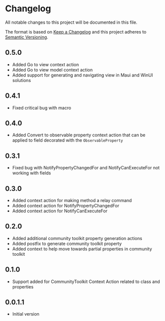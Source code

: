 # Changelog
All notable changes to this project will be documented in this file.

The format is based on [Keep a Changelog](http://keepachangelog.com/en/1.0.0/)
and this project adheres to [Semantic Versioning](http://semver.org/spec/v2.0.0.html).

## 0.5.0
- Added Go to view context action
- Added Go to view model context action
- Added support for generating and navigating view in Maui and WinUI solutions

## 0.4.1
- Fixed critical bug with macro

## 0.4.0
- Added Convert to observable property context action that can be applied to field decorated with the `ObservableProperty`

## 0.3.1
- Fixed bug with NotifyPropertyChangedFor and NotifyCanExecuteFor not working with fields

## 0.3.0
- Added context action for making method a relay command
- Added context action for NotifyPropertyChangedFor
- Added context action for NotifyCanExecuteFor

## 0.2.0
- Added additional community toolkit property generation actions
- Added postfix to generate community toolkit property
- Added context to help move towards partial properties in community toolkit

## 0.1.0
- Support added for CommunityToolkit Context Action related to class and properties

## 0.0.1.1
- Initial version



